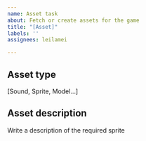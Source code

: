 ```yaml
---
name: Asset task
about: Fetch or create assets for the game
title: "[Asset]"
labels: ''
assignees: leilamei

---
```


## Asset type
[Sound, Sprite, Model...]

## Asset description
Write a description of the required sprite
